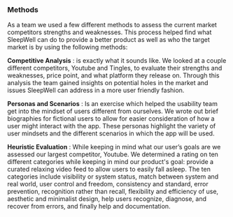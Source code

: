 ### Methods
  As a team we used a few different methods to assess the current market competitors strengths and weaknesses. This process helped find what SleepWell can do to provide a better product as well as who the target market is by using the following methods: 
  
**Competitive Analysis** 
: is exactly what it sounds like. We looked at a couple different competitors, Youtube and Tingles, to evaluate their strengths and weaknesses, price point, and what platform they release on. Through this analysis the team gained insights on potential holes in the market and issues SleepWell can address in a more user friendly fashion. 

**Personas and Scenarios** 
: Is an exercise which helped the usability team get into the mindset of users different from ourselves. We wrote out brief biographies for fictional users to allow for easier consideration of how a user might interact with the app. These personas highlight the variety of user mindsets and the different scenarios in which the app will be used.  

**Heuristic Evaluation** 
: While keeping in mind what our user’s goals are we assessed our largest competitor, Youtube. We determined a rating on ten different categories while keeping in mind our product's goal: provide a curated relaxing video feed to allow users to easily fall asleep. The ten categories include visibility or system status, match between system and real world, user control and freedom, consistency and standard, error prevention, recognition rather than recall, flexibility and efficiency of use, aesthetic and minimalist design, help users recognize, diagnose, and recover from errors, and finally help and documentation. 


